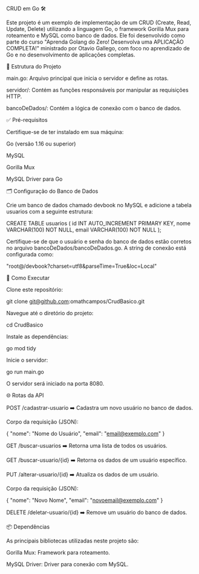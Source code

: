 CRUD em Go 🛠️

Este projeto é um exemplo de implementação de um CRUD (Create, Read, Update, Delete) utilizando a linguagem Go, o framework Gorilla Mux para roteamento e MySQL como banco de dados. Ele foi desenvolvido como parte do curso "Aprenda Golang do Zero! Desenvolva uma APLICAÇÃO COMPLETA!" ministrado por Otavio Gallego, com foco no aprendizado de Go e no desenvolvimento de aplicações completas.

🌟 Estrutura do Projeto

main.go: Arquivo principal que inicia o servidor e define as rotas.

servidor/: Contém as funções responsáveis por manipular as requisições HTTP.

bancoDeDados/: Contém a lógica de conexão com o banco de dados.

✅ Pré-requisitos

Certifique-se de ter instalado em sua máquina:

Go (versão 1.16 ou superior)

MySQL

Gorilla Mux

MySQL Driver para Go

🗂️ Configuração do Banco de Dados

Crie um banco de dados chamado devbook no MySQL e adicione a tabela usuarios com a seguinte estrutura:

CREATE TABLE usuarios (
    id INT AUTO_INCREMENT PRIMARY KEY,
    nome VARCHAR(100) NOT NULL,
    email VARCHAR(100) NOT NULL
);

Certifique-se de que o usuário e senha do banco de dados estão corretos no arquivo bancoDeDados/bancoDeDados.go. A string de conexão está configurada como:

"root@/devbook?charset=utf8&parseTime=True&loc=Local"

🚀 Como Executar

Clone este repositório:

git clone git@github.com:omathcampos/CrudBasico.git

Navegue até o diretório do projeto:

cd CrudBasico

Instale as dependências:

go mod tidy

Inicie o servidor:

go run main.go

O servidor será iniciado na porta 8080.

🌐 Rotas da API

POST /cadastrar-usuario ➡️ Cadastra um novo usuário no banco de dados.

Corpo da requisição (JSON):

{
  "nome": "Nome do Usuário",
  "email": "email@exemplo.com"
}

GET /buscar-usuarios ➡️ Retorna uma lista de todos os usuários.

GET /buscar-usuario/{id} ➡️ Retorna os dados de um usuário específico.

PUT /alterar-usuario/{id} ➡️ Atualiza os dados de um usuário.

Corpo da requisição (JSON):

{
  "nome": "Novo Nome",
  "email": "novoemail@exemplo.com"
}

DELETE /deletar-usuario/{id} ➡️ Remove um usuário do banco de dados.

📦 Dependências

As principais bibliotecas utilizadas neste projeto são:

Gorilla Mux: Framework para roteamento.

MySQL Driver: Driver para conexão com MySQL.

